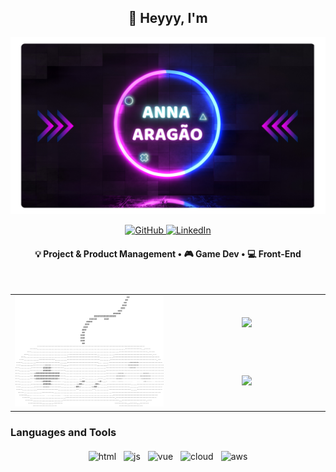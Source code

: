 ###  <h2 align="center">👋 Heyyy, I'm </h2>

<source
          media="(prefers-color-scheme: dark)"
          srcset="assets/apresentacao.png"
        />
        <img
          src="assets/apresentacao.png"
          alt="Hey, I'm Anna Aragão!"
        />

<div align="center">
	<a href="https://github.com/Lolinnha"><img src="https://img.shields.io/badge/github-181717?logo=github&logoColor=white&style=for-the-badge" alt="GitHub">
	<a href="https://www.linkedin.com/in/anna-aragao/"><img src="https://img.shields.io/badge/linkedin-0A66C2?logo=linkedin&logoColor=white&style=for-the-badge" alt="LinkedIn"></a>
</div>
<h4 align="center"> 💡 Project & Product Management • 🎮 Game Dev • 💻 Front-End</h4>
<br>
<table border="0">
  <tr>
    <td width="50%" rowspan="2">
      <picture>
         <source
          media="(prefers-color-scheme: dark)"
          srcset="assets/controle.png"
        />
        <img
          src="assets/controle.png"
          alt="ASCI Art Control"
        />
      </picture>
    </td>
    <td align="center">
      <picture width="100%">
        <img width="100%" src="https://github-readme-stats.vercel.app/api?username=Lolinnha&show_icons=true&theme=tokyonight&hide_border=true"/>
      </picture>
    </td>
  </tr>
  <tr>
    <td align="center">
      <picture width="100%">
      <img width="100%" src="https://github-readme-stats.vercel.app/api/top-langs/?username=Lolinnha&theme=tokyonight&hide_border=true&layout=compact"/>
      </picture>
    </td>
  </tr>
</table>


### Languages and Tools 

<p align="center">
  <!-- For more icons please follow  https://github.com/MikeCodesDotNET/ColoredBadges -->
  <img src="https://img.shields.io/badge/HTML5-E34F26?style=for-the-badge&logo=html5&logoColor=white&labelColor=E34F26" alt="html" style="vertical-align:top; margin:4px">    
  <img src="https://img.shields.io/badge/React-20232A?style=for-the-badge&logo=react&logoColor=61DAFB" alt="js" style="vertical-align:top; margin:4px">
  <img src="https://img.shields.io/badge/Figma-F24E1E?style=for-the-badge&logo=figma&logoColor=white" alt="vue" style="vertical-align:top; margin:4px">
  <img src="https://img.shields.io/badge/CSS3-1572B6?style=for-the-badge&logo=css3&logoColor=white" alt="cloud" style="vertical-align:top; margin:4px">
  <img src="https://img.shields.io/badge/JavaScript-323330?style=for-the-badge&logo=javascript&logoColor=F7DF1E" alt="aws" style="vertical-align:top; margin:4px">
</p>
 

